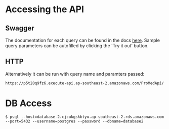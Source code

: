 # Accessing the API

## Swagger

The documentation for each query can be found in the docs [here](http://swagger-env-1.eba-zzwsivt4.ap-southeast-2.elasticbeanstalk.com/docs/).
Sample query parameters can be autofilled by clicking the 'Try it out' button.

## HTTP

Alternatively it can be run with query name and paramters passed:
```
https://p5t20q9fz6.execute-api.ap-southeast-2.amazonaws.com/ProMedApi/
```

# DB Access

```
$ psql --host=database-2.cjcukgskbtyu.ap-southeast-2.rds.amazonaws.com --port=5432 --username=postgres --password --dbname=database2
```
